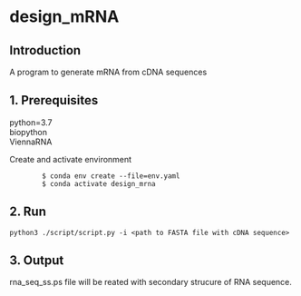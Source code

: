 # design_mRNA

## Introduction
A program to generate mRNA from cDNA sequences  

## 1. Prerequisites
python=3.7  
biopython  
ViennaRNA

Create and activate environment  
```
        $ conda env create --file=env.yaml  
        $ conda activate design_mrna
```
  
    
##  2. Run

    python3 ./script/script.py -i <path to FASTA file with cDNA sequence>
  
  
## 3. Output  
rna_seq_ss.ps file will be reated with secondary strucure of RNA sequence.  



